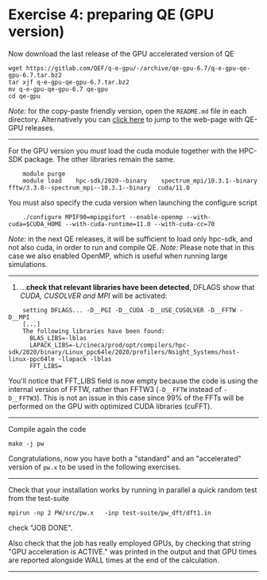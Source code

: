 # Exercise 4: preparing QE (GPU version)

Now download the last release of the GPU accelerated version of QE

~~~~~{.bash}
wget https://gitlab.com/QEF/q-e-gpu/-/archive/qe-gpu-6.7/q-e-gpu-qe-gpu-6.7.tar.bz2
tar xjf q-e-gpu-qe-gpu-6.7.tar.bz2
mv q-e-gpu-qe-gpu-6.7 qe-gpu
cd qe-gpu
~~~~~

*Note:* for the copy-paste friendly version, open the `README.md` file in each directory. Alternatively you can [click here](https://gitlab.com/QEF/q-e-gpu/-/releases) to jump to the web-page with QE-GPU releases.

---

For the GPU version you _must_ load the cuda module together with the HPC-SDK package. The other libraries remain the same.

~~~~~{.bash}
    module purge
    module load    hpc-sdk/2020--binary    spectrum_mpi/10.3.1--binary   fftw/3.3.8--spectrum_mpi--10.3.1--binary  cuda/11.0
~~~~~

You must also specify the cuda version when launching the configure script

~~~~~{.bash}
    ./configure MPIF90=mpipgifort --enable-openmp --with-cuda=$CUDA_HOME --with-cuda-runtime=11.0 --with-cuda-cc=70 
~~~~~

*Note:* in the next QE releases, it will be sufficient to load only hpc-sdk, and not also cuda, in order to run and compile QE. 
*Note:* Please note that in this case we also enabled OpenMP, which is useful when running large simulations. 

------------------------------------------------------------------------

1. ...**check that relevant libraries have been detected**, DFLAGS show that *CUDA, CUSOLVER and MPI* will be activated:

~~~~~{.bash}
    setting DFLAGS... -D__PGI -D__CUDA -D__USE_CUSOLVER -D__FFTW -D__MPI
    [...]
    The following libraries have been found:
      BLAS_LIBS=-lblas 
      LAPACK_LIBS=-L/cineca/prod/opt/compilers/hpc-sdk/2020/binary/Linux_ppc64le/2020/profilers/Nsight_Systems/host-linux-ppc64le -llapack -lblas 
      FFT_LIBS=
~~~~~

You'll notice that FFT_LIBS field is now empty because the code is using the internal version of FFTW, rather than FFTW3 (`-D__FFTW` instead of `-D__FFTW3`).
This is not an issue in this case since 99% of the FFTs will be performed on the GPU with optimized CUDA libraries (cuFFT).

------------------------------------------------------------------------


Compile again the code

    make -j pw

Congratulations, now you have both a "standard" and an "accelerated" version of `pw.x` to be used in the following exercises.

------------------------------------------------------------------------

Check that your installation works by running in parallel a quick random test from the test-suite

    mpirun -np 2 PW/src/pw.x   -inp test-suite/pw_dft/dft1.in

check "JOB DONE". 

Also check that the job has really employed GPUs, by checking that string "GPU acceleration is ACTIVE." was printed in the output and that GPU times 
are reported alongside WALL times at the end of the calculation.

------------------------------------------------------------------------

